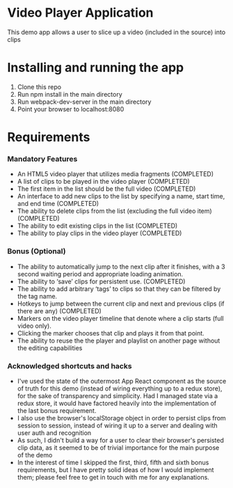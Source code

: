 # Video Player Application
This demo app allows a user to slice up a video (included in the source) into clips

# Installing and running the app
1. Clone this repo
2. Run npm install in the main directory
3. Run webpack-dev-server in the main directory
4. Point your browser to localhost:8080

# Requirements
### Mandatory Features
- An HTML5 video player that utilizes media fragments (COMPLETED)
- A list of clips to be played in the video player (COMPLETED)
- The first item in the list should be the full video (COMPLETED)
- An interface to add new clips to the list by specifying a name, start time, and end time (COMPLETED)
- The ability to delete clips from the list (excluding the full video item​) (COMPLETED)
- The ability to edit existing clips in the list (COMPLETED)
- The ability to play clips in the video player (COMPLETED)

### Bonus (Optional)
- The ability to automatically jump to the next clip after it finishes, with a 3 second waiting period and appropriate loading animation.
- The ability to ‘save’ clips for persistent use. (COMPLETED)
- The ability to add arbitrary ‘tags’ to clips so that they can be filtered by the tag name.
- Hotkeys to jump between the current clip and next and previous clips (if there are any) (COMPLETED)
- Markers on the video player timeline that denote where a clip starts (full video only).
- Clicking the marker chooses that clip and plays it from that point.
- The ability to reuse the the player and playlist on another page without the editing capabilities

### Acknowledged shortcuts and hacks
- I've used the state of the outermost App React component as the source of truth for this demo (instead of wiring everything up to a redux store), for the sake of transparency and simplicity. Had I managed state via a redux store, it would have factored heavily into the implementation of the last bonus requirement.
- I also use the browser's localStorage object in order to persist clips from session to session, instead of wiring it up to a server and dealing with user auth and recognition
- As such, I didn't build a way for a user to clear their browser's persisted clip data, as it seemed to be of trivial importance for the main purpose of the demo
- In the interest of time I skipped the first, third, fifth and sixth bonus requirements, but I have pretty solid ideas of how I would implement them; please feel free to get in touch with me for any explanations.
